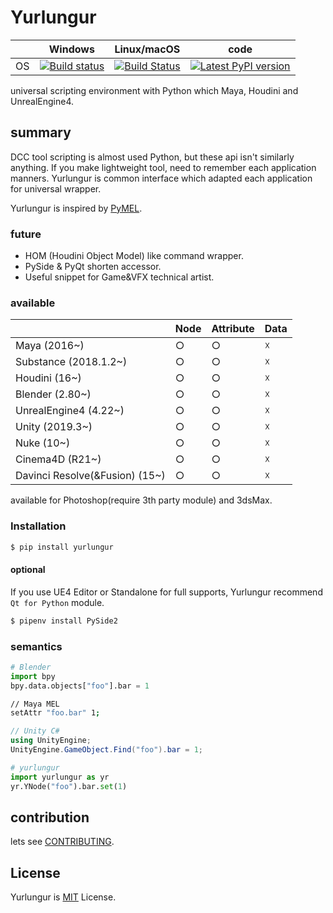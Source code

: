 # Yurlungur

|       | Windows | Linux/macOS | code |
| ----- | ------ | --- | --- |
| OS | [![Build status](https://ci.appveyor.com/api/projects/status/46vinb8jd1jbbhdg?svg=true)](https://ci.appveyor.com/project/sho7noka/yurlungur) | [![Build Status](https://travis-ci.org/sho7noka/Yurlungur.svg?branch=dev)](https://travis-ci.org/sho7noka/Yurlungur) | [![Latest PyPI version](https://img.shields.io/pypi/v/yurlungur.svg)](https://pypi.python.org/pypi/yurlungur) |


universal scripting environment with Python which Maya, Houdini and UnrealEngine4.

## summary
DCC tool scripting is almost used Python, but these api isn't similarly anything.
If you make lightweight tool, need to remember each application manners.
Yurlungur is common interface which adapted each application for universal wrapper.

Yurlungur is inspired by [PyMEL](https://github.com/LumaPictures/pymel).

### future
* HOM (Houdini Object Model) like command wrapper.
* PySide & PyQt shorten accessor.
* Useful snippet for Game&VFX technical artist.

### available
|       | Node | Attribute | Data |
| ---- | --- | --- | --- |
| Maya (2016~) | ○ | ○ | ☓ |
| Substance (2018.1.2~) | ○ | ○ | ☓ |
| Houdini (16~) | ○ | ○ | ☓ |
| Blender (2.80~) | ○ | ○ | ☓ |
| UnrealEngine4 (4.22~) | ○ | ○ | ☓ |
| Unity (2019.3~) | ○ | ○ | ☓ |
| Nuke (10~) | ○ | ○ | ☓ |
| Cinema4D (R21~) | ○ | ○ | ☓ |
| Davinci Resolve(&Fusion) (15~) | ○ | ○ | ☓ |

available for Photoshop(require 3th party module) and 3dsMax.

### Installation
```bash
$ pip install yurlungur
```

#### optional
If you use UE4 Editor or Standalone for full supports, Yurlungur recommend `Qt for Python` module.

```bash
$ pipenv install PySide2
```

### semantics

```python
# Blender
import bpy
bpy.data.objects["foo"].bar = 1
```

```sh
// Maya MEL
setAttr "foo.bar" 1;
```

```cs
// Unity C#
using UnityEngine;
UnityEngine.GameObject.Find("foo").bar = 1;
```

```python
# yurlungur
import yurlungur as yr
yr.YNode("foo").bar.set(1)
``` 

## contribution
lets see [CONTRIBUTING](./CONTRIBUTING.md).


## License
Yurlungur is [MIT](./LICENSE.md) License.
